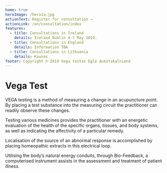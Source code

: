 ```yaml
---
home: true
heroImage: /hero1a.jpg
actionText: Register for consultation →
actionLink: /en/consultation/index
features:
  - title: Consultations in Ireland
    details: Ireland Dublin 4-7 May 2019.
  - title: Consultations in England
    details: Information TBA
  - title: Consultations in Lithuania
    details: Kaunas
footer: Copyright © 2019 Vega testas Eglė Aukštakalnienė
---
```


# Vega Test

VEGA testing is a method of measuring a change in an acupuncture point. By placing a test substance into the measuring
circuit the practitioner can readily observe these changes.

Testing various medicines provides the practitioner with an energetic evaluation of the health of the specific organs, tissues, and body systems, as well as indicating the affectivity of a particular remedy.

Localisation of the source of an abnormal response is accomplished by placing homeopathic extracts in this electrical loop.

Utilising the body’s natural energy conduits, through Bio-Feedback, a computerised instrument assists in the assessment and treatment of patient illness.
